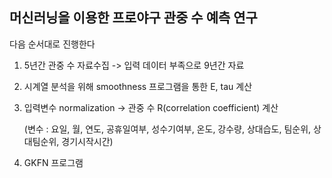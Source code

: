 ## 머신러닝을 이용한 프로야구 관중 수 예측 연구


다음 순서대로 진행한다

1. 5년간 관중 수 자료수집 -> 입력 데이터 부족으로 9년간 자료

2. 시계열 분석을 위해 smoothness 프로그램을 통한 E, tau 계산

3. 입력변수 normalization -> 관중 수 R(correlation coefficient) 계산

   (변수 : 요일, 월, 연도, 공휴일여부, 성수기여부, 온도, 강수량, 상대습도, 팀순위, 상대팀순위, 경기시작시간)

4. GKFN 프로그램
